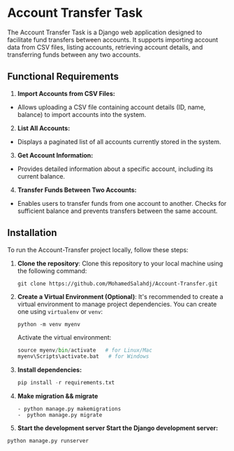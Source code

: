 # Account Transfer Task

The Account Transfer Task is a Django web application designed to facilitate fund transfers between accounts. It supports importing account data from CSV files, listing accounts, retrieving account details, and transferring funds between any two accounts.

## Functional Requirements

1. **Import Accounts from CSV Files:**

- Allows uploading a CSV file containing account details (ID, name, balance) to import accounts into the system.

2. **List All Accounts:**

- Displays a paginated list of all accounts currently stored in the system.

3. **Get Account Information:**

- Provides detailed information about a specific account, including its current balance.

4. **Transfer Funds Between Two Accounts:**

- Enables users to transfer funds from one account to another. Checks for sufficient balance and prevents transfers between the same account.

## Installation

To run the Account-Transfer project locally, follow these steps:

1. **Clone the repository**: Clone this repository to your local machine using the following command:

   ```
   git clone https://github.com/MohamedSalahdj/Account-Transfer.git
   ```

2. **Create a Virtual Environment (Optional)**: It's recommended to create a virtual environment to manage project dependencies. You can create one using `virtualenv` or `venv`:

   ```
   python -m venv myenv
   ```

   Activate the virtual environment:

   ```python
   source myenv/bin/activate   # for Linux/Mac
   myenv\Scripts\activate.bat   # for Windows
   ```

3. **Install dependencies:**

   ```python
   pip install -r requirements.txt

4. **Make migration && migrate** 

   ```
   - python manage.py makemigrations
   -  python manage.py migrate
   ```

5. **Start the development server Start the Django development server:**

```python
python manage.py runserver
```
